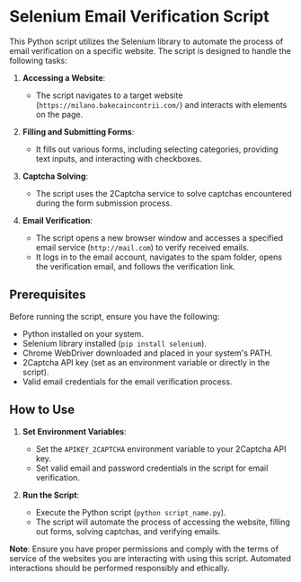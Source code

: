 # Selenium Email Verification Script

This Python script utilizes the Selenium library to automate the process of email verification on a specific website. The script is designed to handle the following tasks:

1. **Accessing a Website**:
   - The script navigates to a target website (`https://milano.bakecaincontrii.com/`) and interacts with elements on the page.

2. **Filling and Submitting Forms**:
   - It fills out various forms, including selecting categories, providing text inputs, and interacting with checkboxes.

3. **Captcha Solving**:
   - The script uses the 2Captcha service to solve captchas encountered during the form submission process.

4. **Email Verification**:
   - The script opens a new browser window and accesses a specified email service (`http://mail.com`) to verify received emails.
   - It logs in to the email account, navigates to the spam folder, opens the verification email, and follows the verification link.

## Prerequisites

Before running the script, ensure you have the following:

- Python installed on your system.
- Selenium library installed (`pip install selenium`).
- Chrome WebDriver downloaded and placed in your system's PATH.
- 2Captcha API key (set as an environment variable or directly in the script).
- Valid email credentials for the email verification process.

## How to Use

1. **Set Environment Variables**:
   - Set the `APIKEY_2CAPTCHA` environment variable to your 2Captcha API key.
   - Set valid email and password credentials in the script for email verification.

2. **Run the Script**:
   - Execute the Python script (`python script_name.py`).
   - The script will automate the process of accessing the website, filling out forms, solving captchas, and verifying emails.

**Note**: Ensure you have proper permissions and comply with the terms of service of the websites you are interacting with using this script. Automated interactions should be performed responsibly and ethically.
